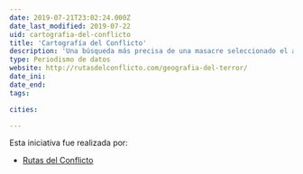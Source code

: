 ```yaml
---
date: 2019-07-21T23:02:24.000Z
date_last_modified: 2019-07-22
uid: cartografia-del-conflicto
title: 'Cartografía del Conflicto'
description: 'Una búsqueda más precisa de una masacre seleccionado el año, el departamento y el grupo armado responsable durante el marco del conflicto armado en Colombia.'
type: Periodismo de datos
website: http://rutasdelconflicto.com/geografia-del-terror/
date_ini: 
date_end: 
tags:

cities: 

---
```


Esta iniciativa fue realizada por:

- [Rutas del Conflicto](/organizaciones/rutas-del-conflicto)
